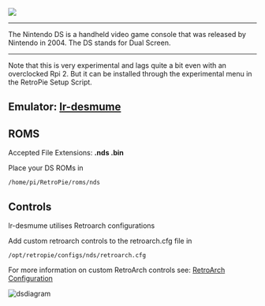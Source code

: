 ![](http://upload.wikimedia.org/wikipedia/commons/4/43/Nintendo_DS_logo.png)

***
The Nintendo DS is a handheld video game console that was released by Nintendo in 2004. The DS stands for Dual Screen.

***
Note that this is very experimental and lags quite a bit even with an overclocked Rpi 2. But it can be installed through the experimental menu in the RetroPie Setup Script.

## Emulator: [lr-desmume](https://github.com/libretro/desmume)

## ROMS
Accepted File Extensions: **.nds .bin**

Place your DS ROMs in 
```
/home/pi/RetroPie/roms/nds
```

## Controls

lr-desmume utilises Retroarch configurations

Add custom retroarch controls to the retroarch.cfg file in
```shell
/opt/retropie/configs/nds/retroarch.cfg
```
For more information on custom RetroArch controls see: [RetroArch Configuration](https://github.com/petrockblog/RetroPie-Setup/wiki/RetroArch-Configuration)

![dsdiagram](https://cloud.githubusercontent.com/assets/10035308/8240819/99893d9a-15c2-11e5-9d52-c86db39493f6.png)